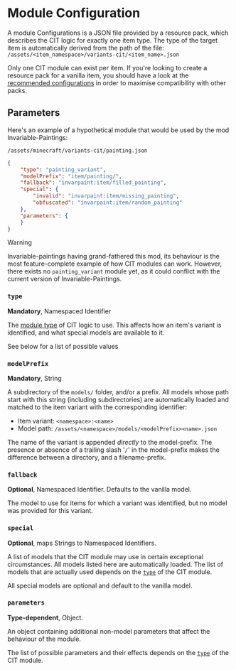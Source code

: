 # Module Configuration

A module Configurations is a JSON file provided by a resource pack, which describes the CIT logic for exactly one item type. The type of the target item is automatically derived from the path of the file:  
`/assets/<item_namespace>/variants-cit/<item_name>.json`

Only one CIT module can exist per item. If you're looking to create a resource pack for a vanilla item, you should have a look at the [recommended configurations](Recommended-Configurations) in order to maximise compatibility with other packs.

## Parameters
Here's an example of a hypothetical module that would be used by the mod Invariable-Paintings:

`/assets/minecraft/variants-cit/painting.json`
```json
{
	"type": "painting_variant",
	"modelPrefix": "item/painting/",
	"fallback": "invarpaint:item/filled_painting",
	"special": {
		"invalid": "invarpaint:item/missing_painting",
		"obfuscated": "invarpaint:item/random_painting"
	},
	"parameters": {
	}
}
```
> [!WARNING]
>
> Invariable-paintings having grand-fathered this mod, its behaviour is the most feature-complete example of how CIT modules can work. 
> However, there exists no `painting_variant` module yet, as it could conflict with the current version of Invariable-Paintings.

### `type`
**Mandatory**, Namespaced Identifier

The [module type](Module-Types) of CIT logic to use. This affects how an item's variant is identified, and what special models are available to it.

See below for a list of possible values

### `modelPrefix`
**Mandatory**, String

A subdirectory of the `models/` folder, and/or a prefix. All models whose path start with this string (including subdirectories) are automatically loaded and matched to the item variant with the corresponding identifier:  
- Item variant: `<namespace>:<name>`
- Model path: `/assets/<namespace>/models/<modelPrefix><name>.json`

The name of the variant is appended *directly* to the model-prefix. The presence or absence of a trailing slash '`/`' in the model-prefix makes the difference between a directory, and a filename-prefix.

### `fallback`
**Optional**, Namespaced Identifier. Defaults to the vanilla model.

The model to use for items for which a variant was identified, but no model was provided for this variant.

### `special`
**Optional**, maps Strings to Namespaced Identifiers.

A list of models that the CIT module may use in certain exceptional circumstances.
All models listed here are automatically loaded.
The list of models that are actually used depends on the [`type`](Module-Types) of the CIT module.

All special models are optional and default to the vanilla model.


### `parameters`
**Type-dependent**, Object.

An object containing additional non-model parameters that affect the behaviour of the module.

The list of possible parameters and their effects depends on the [`type`](Module-Types) of the CIT module.
